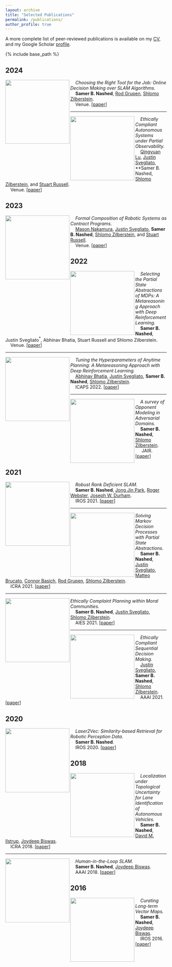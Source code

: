 ```yaml
---
layout: archive
title: "Selected Publications"
permalink: /publications/
author_profile: true
---
```


A more complete list of peer-reviewed publications is available on my [CV](https://samernashed.github.io/files/SamerNashedCV.pdf), and my Google Scholar [profile](https://scholar.google.com/citations?user=kACP4WMAAAAJ&hl=en).

<!--{% if author.googlescholar %}
  You can also find my articles on <u><a href="{{author.googlescholar}}">my Google Scholar profile</a>.</u>
{% endif %}-->

{% include base_path %}

## 2024

<img align="left" width="200" src="https://samernashed.github.io/images/HitL.png">&nbsp;&nbsp;&nbsp;&nbsp;*Choosing the Right Tool for the Job: Online Decision Making over SLAM Algorithms.*<br>
&nbsp;&nbsp;&nbsp;&nbsp;**Samer B. Nashed**, [Rod Grupen](), [Shlomo Zilberstein]().<br>
&nbsp;&nbsp;&nbsp;&nbsp;Venue. [[paper](https://samernashed.github.io/files/.pdf)]<br>

***

<img align="left" width="200" src="https://samernashed.github.io/images/HitL.png">&nbsp;&nbsp;&nbsp;&nbsp;*Ethically Compliant Autonomous Systems under Partial Observability.*<br>
&nbsp;&nbsp;&nbsp;&nbsp;[Qingyuan Lu](), [Justin Svegliato](), **Samer B. Nashed, [Shlomo Zilberstein](), and [Stuart Russell]().<br>
&nbsp;&nbsp;&nbsp;&nbsp;Venue. [[paper](https://samernashed.github.io/files/.pdf)]<br>

## 2023

<img align="left" width="200" src="https://samernashed.github.io/images/algcomp.png">&nbsp;&nbsp;&nbsp;&nbsp;*Formal Composition of Robotic Systems as Contract Programs.*<br>
&nbsp;&nbsp;&nbsp;&nbsp;[Mason Nakamura](), [Justin Svegliato](), **Samer B. Nashed**, [Shlomo Zilberstein](), and [Stuart Russell]().<br>
&nbsp;&nbsp;&nbsp;&nbsp;Venue. [[paper](https://samernashed.github.io/files/IROS2023_AlgComp.pdf)]<br>

## 2022

<img align="left" width="200" src="https://samernashed.github.io/images/meta_PAMDP.png">&nbsp;&nbsp;&nbsp;&nbsp;*Selecting the Partial State Abstractions of MDPs: A Metareasoning Approach with Deep Reinforcement Learning.*<br>
&nbsp;&nbsp;&nbsp;&nbsp;**Samer B. Nashed**, Justin Svegliato$^*$, Abhinav Bhatia, Stuart Russell and Shlomo Zilberstein.<br>
&nbsp;&nbsp;&nbsp;&nbsp;Venue. [[paper](https://samernashed.github.io/files/IROS2022_Meta_PAMDP.pdf)]<br>

***

<img align="left" width="200" src="https://samernashed.github.io/images/ICAPS_arch.png">&nbsp;&nbsp;&nbsp;&nbsp;*Tuning the Hyperparameters of Anytime Planning: A Metareasoning Approach with Deep Reinforcement Learning.*<br>
&nbsp;&nbsp;&nbsp;&nbsp;[Abhinav Bhatia](), [Justin Svegliato](), **Samer B. Nashed**, [Shlomo Zilberstein]().<br>
&nbsp;&nbsp;&nbsp;&nbsp;ICAPS 2022. [[paper](https://samernashed.github.io/files/ICAPS2022_ParamTune.pdf)]<br>

***

<img align="left" width="200" src="https://samernashed.github.io/images/OppMod.svg">&nbsp;&nbsp;&nbsp;&nbsp;*A survey of Opponent Modeling in Adversarial Domains.*<br>
&nbsp;&nbsp;&nbsp;&nbsp;**Samer B. Nashed**, [Shlomo Zilberstein]().<br>
&nbsp;&nbsp;&nbsp;&nbsp; JAIR. [[paper](https://samernashed.github.io/files/JAIR2022_OppMod.pdf)]<br>

## 2021

<img align="left" width="200" src="https://samernashed.github.io/images/RDSLAM.png">&nbsp;&nbsp;&nbsp;&nbsp;*Robust Rank Deficient SLAM.*<br>
&nbsp;&nbsp;&nbsp;&nbsp;**Samer B. Nashed**, [Jong Jin Park](), [Roger Webster](), [Joseph W. Durham]().<br>
&nbsp;&nbsp;&nbsp;&nbsp;IROS 2021. [[paper](https://samernashed.github.io/files/IROS2021_RDSLAM.pdf)]<br>

***

<img align="left" width="200" src="https://samernashed.github.io/images/PAMDP.png"> *Solving Markov Decision Processes with Partial State Abstractions.*<br>
&nbsp;&nbsp;&nbsp;&nbsp;**Samer B. Nashed**, [Justin Svegliato](), [Matteo Brucato](), [Connor Basich](), [Rod Grupen](), [Shlomo Zilberstein]().<br>
&nbsp;&nbsp;&nbsp;&nbsp;ICRA 2021. [[paper](https://samernashed.github.io/files/ICRA2021_PAMDP.pdf)]<br>

***

<img align="left" width="200" src="https://samernashed.github.io/images/ECAS2.png"> *Ethically Complaint Planning within Moral Communities.*<br>
&nbsp;&nbsp;&nbsp;&nbsp;**Samer B. Nashed**, [Justin Svegliato](), [Shlomo Zilberstein]().<br>
&nbsp;&nbsp;&nbsp;&nbsp;AIES 2021. [[paper](https://samernashed.github.io/files/AIES2021_ECAS_MC.pdf)]<br>

***

<img align="left" width="200" src="https://samernashed.github.io/images/ECAS1.png">&nbsp;&nbsp;&nbsp;&nbsp;*Ethically Compliant Sequential Decision Making.*<br>
&nbsp;&nbsp;&nbsp;&nbsp;[Justin Svegliato](), **Samer B. Nashed**, [Shlomo Zilberstein]().<br>
&nbsp;&nbsp;&nbsp;&nbsp;AAAI 2021. [[paper](https://samernashed.github.io/files/AAAI2021_ECAS.pdf)]<br>

## 2020

<img align="left" width="200" src="https://samernashed.github.io/images/L2V.png">&nbsp;&nbsp;&nbsp;&nbsp;*Laser2Vec: Similarity-based Retrieval for Robotic Perception Data.*<br>
&nbsp;&nbsp;&nbsp;&nbsp;**Samer B. Nashed**.<br>
&nbsp;&nbsp;&nbsp;&nbsp;IROS 2020. [[paper](https://samernashed.github.io/files/IROS2020_L2V.pdf)]<br>

## 2018

<img align="left" width="200" src="https://samernashed.github.io/images/LuTU.png">&nbsp;&nbsp;&nbsp;&nbsp;*Localization under Topological Uncertainty for Lane Identification of Autonomous Vehicles.*<br>
&nbsp;&nbsp;&nbsp;&nbsp;**Samer B. Nashed**, [David M. Ilstrup](), [Joydeep Biswas]().<br>
&nbsp;&nbsp;&nbsp;&nbsp;ICRA 2018. [[paper](https://samernashed.github.io/files/ICRA2018_LuTU.pdf)]<br>

***

<img align="left" width="200" src="https://samernashed.github.io/images/HitL.png">&nbsp;&nbsp;&nbsp;&nbsp;*Human-in-the-Loop SLAM.*<br>
&nbsp;&nbsp;&nbsp;&nbsp;**Samer B. Nashed**, [Joydeep Biswas]().<br>
&nbsp;&nbsp;&nbsp;&nbsp;AAAI 2018. [[paper](https://samernashed.github.io/files/AAAI2018_HiTL_SLAM.pdf)]<br>

## 2016

<img align="left" width="200" src="https://samernashed.github.io/images/LTVM.png">&nbsp;&nbsp;&nbsp;&nbsp;*Curating Long-term Vector Maps.*<br>
&nbsp;&nbsp;&nbsp;&nbsp;**Samer B. Nashed**, [Joydeep Biswas]().<br>
&nbsp;&nbsp;&nbsp;&nbsp;IROS 2016. [[paper](https://samernashed.github.io/files/IROS2016_LTVM.pdf)]


<!-- {% for post in site.publications reversed %}
  {% include archive-single.html %}
{% endfor %}
 -->

<!--
[Justin Svegliato]()
[Shlomo Zilberstein]()
[Rod Grupen]()
[Abhinav Bhatia]()
[Jong Jin Park]()
[Joseph Durham]()
[Joydeep Biswas]()
[David Ilstrup]()
[Connor Basich]()
[Matteo Brucato]()
[Saad Mahmud]()
[Claudia Goldman]()
[Mason Nakamura]()
-->
